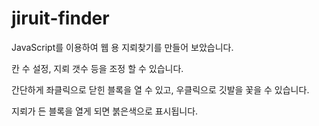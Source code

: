 # jiruit-finder

JavaScript를 이용하여 웹 용 지뢰찾기를 만들어 보았습니다.

칸 수 설정, 지뢰 갯수 등을 조정 할 수 있습니다.

간단하게 좌클릭으로 닫힌 블록을 열 수 있고, 우클릭으로 깃발을 꽃을 수 있습니다.

지뢰가 든 블록을 열게 되면 붉은색으로 표시됩니다.
